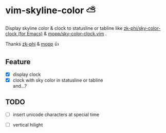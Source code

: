 # vim-skyline-color :partly_sunny:

Display skyline color & clock to  statusline or tabline
like [zk-phi/sky-color-clock (for Emacs)](https://github.com/zk-phi/sky-color-clock) & [mopp/sky-color-clock.vim](https://github.com/mopp/sky-color-clock.vim) .

Thanks [zk-phi](https://github.com/zk-phi) & [mopp](https://github.com/mopp) :+1:  

## Feature

- [x] display clock  
- [x] clock with sky color in statusline or tabline  
and...?

## TODO

- [ ] insert unicode characters at special time  
- [ ] vertical hilight  

